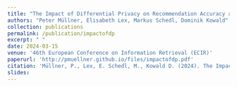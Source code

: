```yaml
---
title: "The Impact of Differential Privacy on Recommendation Accuracy amd Popularity Bias"
authors: "Peter Müllner, Elisabeth Lex, Markus Schedl, Dominik Kowald"
collection: publications
permalink: /publication/impactofdp
excerpt: " "
date: 2024-03-15
venue: '46th European Conference on Information Retrieval (ECIR)'
paperurl: 'http://pmuellner.github.io/files/impactofdp.pdf'
citation: 'Müllner, P., Lex, E. Schedl, M., Kowald D. (2024). The Impact of Differential Privacy on Recommendation Accuracy amd Popularity Bias. In Advances in Information Retrieval: 46th European Conference on Information Retrieval, ECIR 2024, Glasgow, UK, Proceedings, Part IV (pp. 483-484). Cham: Springer Nature Switzerland.'
slides:
---
```


